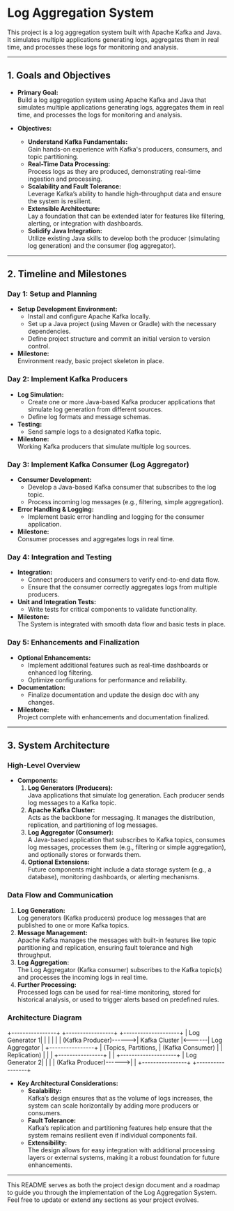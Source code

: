 # Log Aggregation System

This project is a log aggregation system built with Apache Kafka and Java. It simulates multiple applications generating logs, aggregates them in real time, and processes these logs for monitoring and analysis.

---

## 1. Goals and Objectives

- **Primary Goal:**  
  Build a log aggregation system using Apache Kafka and Java that simulates multiple applications generating logs, aggregates them in real time, and processes the logs for monitoring and analysis.

- **Objectives:**
  - **Understand Kafka Fundamentals:**  
    Gain hands-on experience with Kafka's producers, consumers, and topic partitioning.
  - **Real-Time Data Processing:**  
    Process logs as they are produced, demonstrating real-time ingestion and processing.
  - **Scalability and Fault Tolerance:**  
    Leverage Kafka’s ability to handle high-throughput data and ensure the system is resilient.
  - **Extensible Architecture:**  
    Lay a foundation that can be extended later for features like filtering, alerting, or integration with dashboards.
  - **Solidify Java Integration:**  
    Utilize existing Java skills to develop both the producer (simulating log generation) and the consumer (log aggregator).

---

## 2. Timeline and Milestones

### **Day 1: Setup and Planning**
- **Setup Development Environment:**  
  - Install and configure Apache Kafka locally.
  - Set up a Java project (using Maven or Gradle) with the necessary dependencies.
  - Define project structure and commit an initial version to version control.
- **Milestone:**  
  Environment ready, basic project skeleton in place.

### **Day 2: Implement Kafka Producers**
- **Log Simulation:**  
  - Create one or more Java-based Kafka producer applications that simulate log generation from different sources.
  - Define log formats and message schemas.
- **Testing:**  
  - Send sample logs to a designated Kafka topic.
- **Milestone:**  
  Working Kafka producers that simulate multiple log sources.

### **Day 3: Implement Kafka Consumer (Log Aggregator)**
- **Consumer Development:**  
  - Develop a Java-based Kafka consumer that subscribes to the log topic.
  - Process incoming log messages (e.g., filtering, simple aggregation).
- **Error Handling & Logging:**  
  - Implement basic error handling and logging for the consumer application.
- **Milestone:**  
  Consumer processes and aggregates logs in real time.

### **Day 4: Integration and Testing**
- **Integration:**  
  - Connect producers and consumers to verify end-to-end data flow.
  - Ensure that the consumer correctly aggregates logs from multiple producers.
- **Unit and Integration Tests:**  
  - Write tests for critical components to validate functionality.
- **Milestone:**  
  The System is integrated with smooth data flow and basic tests in place.

### **Day 5: Enhancements and Finalization**
- **Optional Enhancements:**  
  - Implement additional features such as real-time dashboards or enhanced log filtering.
  - Optimize configurations for performance and reliability.
- **Documentation:**  
  - Finalize documentation and update the design doc with any changes.
- **Milestone:**  
  Project complete with enhancements and documentation finalized.

---

## 3. System Architecture

### **High-Level Overview**

- **Components:**
  1. **Log Generators (Producers):**  
     Java applications that simulate log generation. Each producer sends log messages to a Kafka topic.
  2. **Apache Kafka Cluster:**  
     Acts as the backbone for messaging. It manages the distribution, replication, and partitioning of log messages.
  3. **Log Aggregator (Consumer):**  
     A Java-based application that subscribes to Kafka topics, consumes log messages, processes them (e.g., filtering or simple aggregation), and optionally stores or forwards them.
  4. **Optional Extensions:**  
     Future components might include a data storage system (e.g., a database), monitoring dashboards, or alerting mechanisms.

### **Data Flow and Communication**

1. **Log Generation:**  
   Log generators (Kafka producers) produce log messages that are published to one or more Kafka topics.
2. **Message Management:**  
   Apache Kafka manages the messages with built-in features like topic partitioning and replication, ensuring fault tolerance and high throughput.
3. **Log Aggregation:**  
   The Log Aggregator (Kafka consumer) subscribes to the Kafka topic(s) and processes the incoming logs in real time.
4. **Further Processing:**  
   Processed logs can be used for real-time monitoring, stored for historical analysis, or used to trigger alerts based on predefined rules.

### **Architecture Diagram**

+----------------+       +-----------------+       +--------------------+
| Log Generator 1|       |                 |       |                    |
| (Kafka Producer)------>|   Kafka Cluster |<------| Log Aggregator     |
+----------------+       | (Topics, Partitions,  | (Kafka Consumer)   |
                         |  Replication)   |       |                    |
+----------------+       |                 |       +--------------------+
| Log Generator 2|       |                 |
| (Kafka Producer)------>|                 |
+----------------+       +-----------------+

- **Key Architectural Considerations:**
  - **Scalability:**  
    Kafka’s design ensures that as the volume of logs increases, the system can scale horizontally by adding more producers or consumers.
  - **Fault Tolerance:**  
    Kafka’s replication and partitioning features help ensure that the system remains resilient even if individual components fail.
  - **Extensibility:**  
    The design allows for easy integration with additional processing layers or external systems, making it a robust foundation for future enhancements.

---

This README serves as both the project design document and a roadmap to guide you through the implementation of the Log Aggregation System. Feel free to update or extend any sections as your project evolves.
